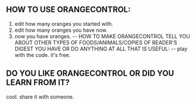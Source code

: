 HOW TO USE ORANGECONTROL:
--

1. edit how many oranges you started with.
2. edit how many oranges you have now.
3. now you have oranges.
--
HOW TO MAKE ORANGECONTROL TELL YOU ABOUT OTHER TYPES OF FOODS/ANIMALS/COPIES OF READER'S DIGEST YOU HAVE OR DO ANYTHING AT ALL THAT IS USEFUL:
--
play with the code. it's free. 

DO YOU LIKE ORANGECONTROL OR DID YOU LEARN FROM IT?
--
cool. share it with someone. 
